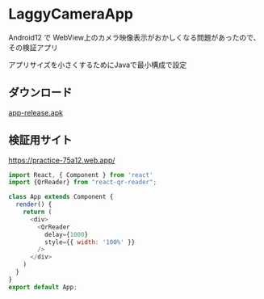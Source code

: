 # LaggyCameraApp

Android12 で WebView上のカメラ映像表示がおかしくなる問題があったので、その検証アプリ

アプリサイズを小さくするためにJavaで最小構成で設定

## ダウンロード
[app-release.apk](https://github.com/Atsumi3/LaggyCameraApp/releases/download/1.0/app-release.apk)

## 検証用サイト
https://practice-75a12.web.app/

```js
import React, { Component } from 'react'
import {QrReader} from "react-qr-reader";

class App extends Component {
  render() {
    return (
      <div>
        <QrReader
          delay={1000}
          style={{ width: '100%' }}
        />
      </div>
    )
  }
}
export default App;
```
